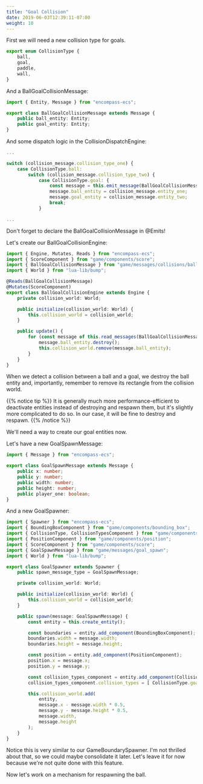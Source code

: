 ```yaml
---
title: "Goal Collision"
date: 2019-06-03T12:39:11-07:00
weight: 10
---
```


First we will need a new collision type for goals.

```ts
export enum CollisionType {
    ball,
    goal,
    paddle,
    wall,
}
```

And a BallGoalCollisionMessage:

```ts
import { Entity, Message } from "encompass-ecs";

export class BallGoalCollisionMessage extends Message {
    public ball_entity: Entity;
    public goal_entity: Entity;
}
```

And some dispatch logic in the CollisionDispatchEngine:

```ts
...

switch (collision_message.collision_type_one) {
    case CollisionType.ball:
        switch (collision_message.collision_type_two) {
            case CollisionType.goal: {
                const message = this.emit_message(BallGoalCollisionMessage);
                message.ball_entity = collision_message.entity_one;
                message.goal_entity = collision_message.entity_two;
                break;
            }

...
```

Don't forget to declare the BallGoalCollisionMessage in @Emits!

Let's create our BallGoalCollisionEngine:

```ts
import { Engine, Mutates, Reads } from "encompass-ecs";
import { ScoreComponent } from "game/components/score";
import { BallGoalCollisionMessage } from "game/messages/collisions/ball_goal";
import { World } from "lua-lib/bump";

@Reads(BallGoalCollisionMessage)
@Mutates(ScoreComponent)
export class BallGoalCollisionEngine extends Engine {
    private collision_world: World;

    public initialize(collision_world: World) {
        this.collision_world = collision_world;
    }

    public update() {
        for (const message of this.read_messages(BallGoalCollisionMessage).values()) {
            message.ball_entity.destroy();
            this.collision_world.remove(message.ball_entity);
        }
    }
}
```

When we detect a collision between a ball and a goal, we destroy the ball entity and, importantly, remember to remove its rectangle from the collision world.

{{% notice tip %}}
It is generally much more performance-efficient to deactivate entities instead of destroying and respawn them, but it's slightly more complicated to do so. In our case, it will be fine to destroy and respawn.
{{% /notice %}}

We'll need a way to create our goal entities now.

Let's have a new GoalSpawnMessage:

```ts
import { Message } from "encompass-ecs";

export class GoalSpawnMessage extends Message {
    public x: number;
    public y: number;
    public width: number;
    public height: number;
    public player_one: boolean;
}
```

And a new GoalSpawner:

```ts
import { Spawner } from "encompass-ecs";
import { BoundingBoxComponent } from "game/components/bounding_box";
import { CollisionType, CollisionTypesComponent } from "game/components/collision_types";
import { PositionComponent } from "game/components/position";
import { ScoreComponent } from "game/components/score";
import { GoalSpawnMessage } from "game/messages/goal_spawn";
import { World } from "lua-lib/bump";

export class GoalSpawner extends Spawner {
    public spawn_message_type = GoalSpawnMessage;

    private collision_world: World;

    public initialize(collision_world: World) {
        this.collision_world = collision_world;
    }

    public spawn(message: GoalSpawnMessage) {
        const entity = this.create_entity();

        const boundaries = entity.add_component(BoundingBoxComponent);
        boundaries.width = message.width;
        boundaries.height = message.height;

        const position = entity.add_component(PositionComponent);
        position.x = message.x;
        position.y = message.y;

        const collision_types_component = entity.add_component(CollisionTypesComponent);
        collision_types_component.collision_types = [ CollisionType.goal ];

        this.collision_world.add(
            entity,
            message.x - message.width * 0.5,
            message.y - message.height * 0.5,
            message.width,
            message.height
        );
    }
}
```

Notice this is very similar to our GameBoundarySpawner. I'm not thrilled about that, so we could maybe consolidate it later. Let's leave it for now because we're not quite done with this feature.

Now let's work on a mechanism for respawning the ball.
